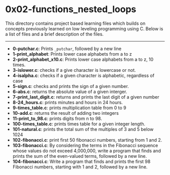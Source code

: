# 0x02-functions_nested_loops
This directory contains project based learning files which builds on concepts previously learned on low leveling programming using C. Below is a list of files and a brief description of the files.

---

- **0-putchar.c**: Prints `_putchar`, followed by a new line
- **1-print_alphabet**: Prints lower case alphabets from a to z
- **2-print_alphabet_x10.c**: Prints lower case alphabets from a to z, 10 times.
- **3-islower.c**: checks if a give character is lowercase or not.
- **4-isalpha.c**: checks if a given character is alphabetic, regardless of case
- **5-sign.c**: checks and prints the sign of a given number.
- **6-abs.c**: returns the absolute value of a given interger.
- **7-print_last_digit.c**: returns and prints the last digit of a given number
- **8-24_hours.c**: prints minutes and hours in 24 hours.
- **9-times_table.c**: prints multiplication table from 0 to 9
- **10-add.c**: returns the result of adding two integers
- **11-print_to_98.c**: prints digits from n to 98.
- **100-times_table.c**: prints times table for a given integer length.
- **101-natural.c**: prints the total sum of the multiples of 3 and 5 below 1024
- **102-fibonacci.c**: print first 50 fibonacci numbers, starting from 1 and 2.
- **103-fibonacci.c**: By considering the terms in the Fibonacci sequence whose values do not exceed 4,000,000, write a program that finds and prints the sum of the even-valued terms, followed by a new line.
- **104-fibonacci.c**: Write a program that finds and prints the first 98 Fibonacci numbers, starting with 1 and 2, followed by a new line.

